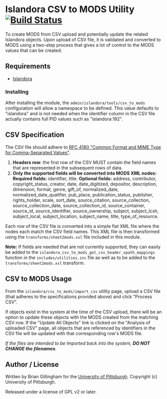 # Islandora CSV to MODS Utility [![Build Status](https://travis-ci.org/ulsdevteam/islandora_csv_to_mods.png?branch=7.x)](https://travis-ci.org/ulsdevteam/islandora_csv_to_mods)
To create MODS from CSV upload and potentially update the related Islandora objects.  Upon upload of CSV file, it is validated and converted to MODS using a two-step process that gives a lot of control to the MODS values that can be created.

## Requirements

* [Islandora](https://github.com/Islandora/islandora)

### Installing
After installing the module, the `admin/islandora/tools/csv_to_mods` configuration will allow a namespace to be defined.  This value defaults to "islandora" and is not needed when the identifier column in the CSV file actually contains full PID values such as "islandora:192".

## CSV Specification
The CSV file should adhere to [RFC 4180 "Common Format and MIME Type for Comma-Separated Values"](https://tools.ietf.org/html/rfc4180).

1. **Headers row**:  the first row of the CSV MUST contain the field names that are represented in the subsequent rows of data.
2. **Only the supported fields will be converted into MODS XML nodes:**
  **Required fields:** identifier, title. 
  **Optional fields:** address, contributor, copyright_status, creator, date, date_digitized, depositor, description, dimension, format, genre, gift_of, normalized_date, normalized_date_qualifier, pub_place, publication_status, publisher, rights_holder, scale, sort_date, source_citation, source_collection, source_collection_date, source_collection_id, source_container, source_id, source_identifier, source_ownership, subject, subject_lcsh, subject_local, subject_location, subject_name, title, type_of_resource.

Each row of the CSV file is converted into a simple flat <sheet> XML file where the nodes each match the CSV field names.  This <sheet> XML file is then transformed using the `transforms/sheet2mods.xsl` file included in this module.

**Note:** If fields are needed that are not currently supported, they can easily be added to the `islandora_csv_to_mods_get_csv_header_xpath_mappings` function in the `includes/utilities.inc` file as well as to be added to the `transforms/sheet2mods.xsl` transform.

## CSV to MODS Usage
From the `islandora/csv_to_mods/import_csv` utility page, upload a CSV file (that adheres to the specifications provided above) and click "Process CSV".

If objects exist in the system at the time of the CSV upload, there will be an option to update these objects with the MODS created from the matching CSV row.  If the "Update All Objects" link is clicked on the "Analysis of uploaded CSV" page, all objects that are referenced by identifiers in the CSV file will be updated with that corresponding row's MODS file.

*If the files are intended to be Imported back into the system, **DO NOT CHANGE the filenames**.*


## Author / License

Written by Brian Gillingham for the [University of Pittsburgh](http://www.pitt.edu).  Copyright (c) University of Pittsburgh.

Released under a license of GPL v2 or later.
